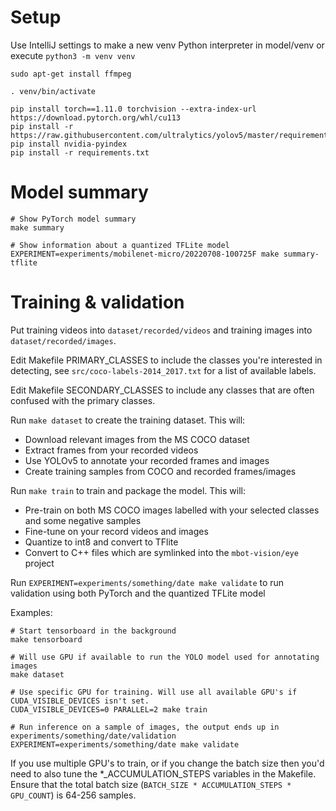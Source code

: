 # Setup

Use IntelliJ settings to make a new venv Python interpreter in model/venv or execute `python3 -m venv venv`

```
sudo apt-get install ffmpeg

. venv/bin/activate

pip install torch==1.11.0 torchvision --extra-index-url https://download.pytorch.org/whl/cu113
pip install -r https://raw.githubusercontent.com/ultralytics/yolov5/master/requirements.txt
pip install nvidia-pyindex
pip install -r requirements.txt
```

# Model summary

```
# Show PyTorch model summary
make summary

# Show information about a quantized TFLite model
EXPERIMENT=experiments/mobilenet-micro/20220708-100725F make summary-tflite
```

# Training & validation

Put training videos into `dataset/recorded/videos` and training images into `dataset/recorded/images`. 

Edit Makefile PRIMARY_CLASSES to include the classes you're interested in detecting, see `src/coco-labels-2014_2017.txt` for a list of available labels.

Edit Makefile SECONDARY_CLASSES to include any classes that are often confused with the primary classes.

Run `make dataset` to create the training dataset. This will:

* Download relevant images from the MS COCO dataset
* Extract frames from your recorded videos
* Use YOLOv5 to annotate your recorded frames and images
* Create training samples from COCO and recorded frames/images

Run `make train` to train and package the model. This will:

* Pre-train on both MS COCO images labelled with your selected classes and some negative samples
* Fine-tune on your record videos and images
* Quantize to int8 and convert to TFlite
* Convert to C++ files which are symlinked into the `mbot-vision/eye` project

Run `EXPERIMENT=experiments/something/date make validate` to run validation using both PyTorch and the quantized TFLite model

Examples:
```
# Start tensorboard in the background
make tensorboard

# Will use GPU if available to run the YOLO model used for annotating images
make dataset

# Use specific GPU for training. Will use all available GPU's if CUDA_VISIBLE_DEVICES isn't set.
CUDA_VISIBLE_DEVICES=0 PARALLEL=2 make train

# Run inference on a sample of images, the output ends up in experiments/something/date/validation
EXPERIMENT=experiments/something/date make validate
```

If you use multiple GPU's to train, or if you change the batch size then you'd need to also tune 
the *_ACCUMULATION_STEPS variables in the Makefile. Ensure that the total batch size 
(`BATCH_SIZE * ACCUMULATION_STEPS * GPU_COUNT`) is 64-256 samples.
